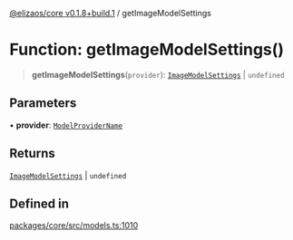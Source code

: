 [@elizaos/core v0.1.8+build.1](../index.md) / getImageModelSettings

# Function: getImageModelSettings()

> **getImageModelSettings**(`provider`): [`ImageModelSettings`](../type-aliases/ImageModelSettings.md) \| `undefined`

## Parameters

• **provider**: [`ModelProviderName`](../enumerations/ModelProviderName.md)

## Returns

[`ImageModelSettings`](../type-aliases/ImageModelSettings.md) \| `undefined`

## Defined in

[packages/core/src/models.ts:1010](https://github.com/JoeyKhd/eliza/blob/main/packages/core/src/models.ts#L1010)
